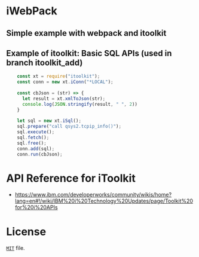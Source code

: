 #  iWebPack

## Simple example with webpack and itoolkit
## Example of itoolkit: Basic SQL APIs (used in branch itoolkit_add)
```js
    const xt = require("itoolkit");
    const conn = new xt.iConn("*LOCAL");
 
    const cbJson = (str) => {
      let result = xt.xmlToJson(str);
      console.log(JSON.stringify(result, " ", 2))
    }
 
    let sql = new xt.iSql();  
    sql.prepare("call qsys2.tcpip_info()");
    sql.execute();
    sql.fetch();
    sql.free();
    conn.add(sql);
    conn.run(cbJson);
```

# API Reference for iToolkit
* https://www.ibm.com/developerworks/community/wikis/home?lang=en#!/wiki/IBM%20i%20Technology%20Updates/page/Toolkit%20for%20i%20APIs

# License
[`MIT`](https://github.com/raksoq/iwebpack/LICENSE) file.
